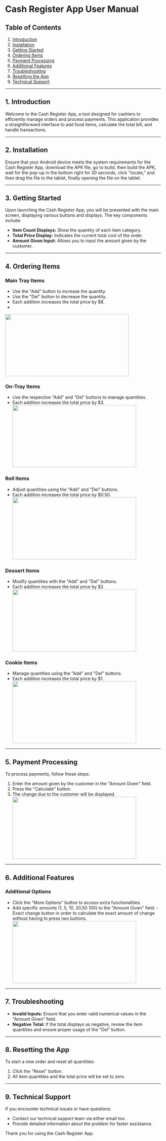 # Cash Register App User Manual

## Table of Contents
1. [Introduction](#1-introduction)
2. [Installation](#2-installation)
3. [Getting Started](#3-getting-started)
4. [Ordering Items](#4-ordering-items)
5. [Payment Processing](#5-payment-processing)
6. [Additional Features](#6-additional-features)
7. [Troubleshooting](#7-troubleshooting)
8. [Resetting the App](#8-resetting-the-app)
9. [Technical Support](#9-technical-support)

---

## 1. Introduction

Welcome to the Cash Register App, a tool designed for cashiers to efficiently manage orders and process payments. This application provides a straightforward interface to add food items, calculate the total bill, and handle transactions.

---

## 2. Installation

Ensure that your Android device meets the system requirements for the Cash Register App, download the APK file, go to build, then build the APK, wait for the pop-up in the bottom right for 30 seconds, click "locate," and then drag the file to the tablet, finally opening the file on the tablet.

---

## 3. Getting Started

Upon launching the Cash Register App, you will be presented with the main screen, displaying various buttons and displays. The key components include:

- **Item Count Displays:** Show the quantity of each item category.
- **Total Price Display:** Indicates the current total cost of the order.
- **Amount Given Input:** Allows you to input the amount given by the customer.

---

## 4. Ordering Items

### Main Tray Items
- Use the "Add" button to increase the quantity.
- Use the "Del" button to decrease the quantity.
- Each addition increases the total price by $8.
- 
<img src="https://github.com/SICTCCS/LunchBoxCashRegister/blob/main/Images/Meal%20Item.png" height="200px" width="400px"></kbd><br>

### On-Tray Items
- Use the respective "Add" and "Del" buttons to manage quantities.
- Each addition increases the total price by $3.
<img src="https://github.com/SICTCCS/LunchBoxCashRegister/blob/main/Images/Entree%20Item.png" height="200px" width="400px"></kbd><br>

### Roll Items
- Adjust quantities using the "Add" and "Del" buttons.
- Each addition increases the total price by $0.50.
<img src="https://github.com/SICTCCS/LunchBoxCashRegister/blob/main/Images/Roll%20Item.png" height="200px" width="400px"></kbd><br>

### Dessert Items
- Modify quantities with the "Add" and "Del" buttons.
- Each addition increases the total price by $2.
<img src="https://github.com/SICTCCS/LunchBoxCashRegister/blob/main/Images/Dessert%20Item.png" height="200px" width="400px"></kbd><br>

### Cookie Items
- Manage quantities using the "Add" and "Del" buttons.
- Each addition increases the total price by $1.
<img src="https://github.com/SICTCCS/LunchBoxCashRegister/blob/main/Images/Cookie%20Item.png" height="200px" width="400px"></kbd><br>

---

## 5. Payment Processing

To process payments, follow these steps:

1. Enter the amount given by the customer in the "Amount Given" field.
2. Press the "Calculate" button.
3. The change due to the customer will be displayed.
<img src="https://github.com/SICTCCS/LunchBoxCashRegister/blob/main/Payment.png" height="200px" width="400px"></kbd><br>

---

## 6. Additional Features

### Additional Options
- Click the "More Options" button to access extra functionalities.
- Add specific amounts (1, 5, 10, 20,50 100) to the "Amount Given" field.
-Exact change button in order to calculate the exact amount of change without having to press two buttons.
<img src="https://github.com/SICTCCS/LunchBoxCashRegister/blob/main/Images/ExactChange.png" height="200px" width="400px"></kbd><br>

---

## 7. Troubleshooting

- **Invalid Inputs:** Ensure that you enter valid numerical values in the "Amount Given" field.
- **Negative Total:** If the total displays as negative, review the item quantities and ensure proper usage of the "Del" button.

---

## 8. Resetting the App

To start a new order and reset all quantities:

1. Click the "Reset" button.
2. All item quantities and the total price will be set to zero.

---

## 9. Technical Support

If you encounter technical issues or have questions:

- Contact our technical support team via either email too .
- Provide detailed information about the problem for faster assistance.

Thank you for using the Cash Register App.
